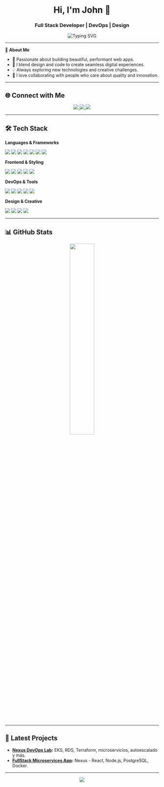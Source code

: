 <h1 align="center">Hi, I'm John 👋</h1>
<h3 align="center">Full Stack Developer | DevOps | Design</h3>

<p align="center">
  <img src="https://readme-typing-svg.demolab.com?font=Fira+Code&weight=500&size=24&pause=1000&color=F78C6C&center=true&vCenter=true&width=435&lines=Crafting+Web+Experiences;Design+%2B+Code+Enthusiast;Always+Learning+%F0%9F%9A%80" alt="Typing SVG" />
</p>

---

🌟 **About Me**

- 🚀 Passionate about building beautiful, performant web apps.
- 🎨 I blend design and code to create seamless digital experiences.
- 💡 Always exploring new technologies and creative challenges.
- 🤝 I love collaborating with people who care about quality and innovation.

---

## 🌐 Connect with Me

<p align="center">
  <a href="https://linkedin.com/in/john-devsigner" target="_blank">
    <img src="https://img.shields.io/badge/LinkedIn-%230077B5.svg?style=for-the-badge&logo=linkedin&logoColor=white"/>
  </a>
  <a href="https://behance.net/johndevsigner" target="_blank">
    <img src="https://img.shields.io/badge/Behance-1769ff?style=for-the-badge&logo=behance&logoColor=white"/>
  </a>
  <a href="mailto:johndevsigner@gmail.com" target="_blank">
    <img src="https://img.shields.io/badge/Email-EA4335?style=for-the-badge&logo=gmail&logoColor=white"/>
  </a>
</p>

---

## 🛠️ Tech Stack

**Languages & Frameworks**
<p>
  <img src="https://img.shields.io/badge/TypeScript-007ACC?style=flat-square&logo=typescript&logoColor=white"/>
  <img src="https://img.shields.io/badge/JavaScript-F7DF1E?style=flat-square&logo=javascript&logoColor=black"/>
  <img src="https://img.shields.io/badge/Node.js-339933?style=flat-square&logo=node.js&logoColor=white"/>
  <img src="https://img.shields.io/badge/React-20232a?style=flat-square&logo=react&logoColor=61DAFB"/>
  <img src="https://img.shields.io/badge/Express.js-404d59?style=flat-square&logo=express&logoColor=white"/>
  <img src="https://img.shields.io/badge/PostgreSQL-316192?style=flat-square&logo=postgresql&logoColor=white"/>
  <img src="https://img.shields.io/badge/MySQL-4479A1?style=flat-square&logo=mysql&logoColor=white"/>
</p>

**Frontend & Styling**
<p>
  <img src="https://img.shields.io/badge/HTML5-E34F26?style=flat-square&logo=html5&logoColor=white"/>
  <img src="https://img.shields.io/badge/CSS3-1572B6?style=flat-square&logo=css3&logoColor=white"/>
  <img src="https://img.shields.io/badge/SASS-hotpink?style=flat-square&logo=SASS&logoColor=white"/>
  <img src="https://img.shields.io/badge/TailwindCSS-38B2AC?style=flat-square&logo=tailwind-css&logoColor=white"/>
  <img src="https://img.shields.io/badge/Figma-F24E1E?style=flat-square&logo=figma&logoColor=white"/>
</p>

**DevOps & Tools**
<p>
  <img src="https://img.shields.io/badge/Docker-2496ED?style=flat-square&logo=docker&logoColor=white"/>
  <img src="https://img.shields.io/badge/Kubernetes-326CE5?style=flat-square&logo=kubernetes&logoColor=white"/>
  <img src="https://img.shields.io/badge/Terraform-7B42BC?style=flat-square&logo=terraform&logoColor=white"/>
  <img src="https://img.shields.io/badge/AWS-232F3E?style=flat-square&logo=amazon-aws&logoColor=white"/>
  <img src="https://img.shields.io/badge/Git-F05032?style=flat-square&logo=git&logoColor=white"/>
</p>

**Design & Creative**
<p>
  <img src="https://img.shields.io/badge/Adobe%20XD-FF61F6?style=flat-square&logo=adobexd&logoColor=white"/>
  <img src="https://img.shields.io/badge/Illustrator-FF9A00?style=flat-square&logo=adobeillustrator&logoColor=white"/>
  <img src="https://img.shields.io/badge/Photoshop-31A8FF?style=flat-square&logo=adobephotoshop&logoColor=white"/>
  <img src="https://img.shields.io/badge/Premiere%20Pro-9999FF?style=flat-square&logo=adobe-premiere-pro&logoColor=white"/>
</p>

---

## 📊 GitHub Stats

<p align="center">
  <img src="https://github-readme-stats.vercel.app/api/top-langs/?username=J-O-Devsigner&layout=compact&theme=tokyonight&hide_border=true" width="40%"/>
</p>

---

## 📝 Latest Projects

- **[Nexus DevOps Lab](https://github.com/j-o-devsigner/Nexus-DevOps-Labs):** EKS, RDS, Terraform, microservicios, autoescalado y más.
- **[FullStack Microservices App](https://github.com/j-o-devsigner/Nexus-React-Front):** Nexus - React, Node.js, PostgreSQL, Docker.

---

<p align="center">
  <img src="https://capsule-render.vercel.app/api?type=waving&color=F78C6C&height=100&section=footer"/>
</p>
